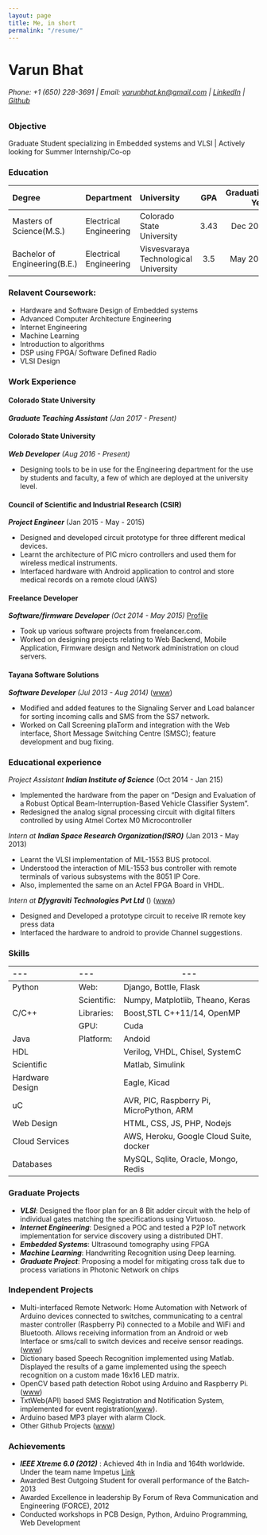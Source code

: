 ```yaml
---
layout: page
title: Me, in short
permalink: "/resume/"
---
```


# Varun Bhat
###### Phone: +1 (650) 228-3691 | Email: varunbhat.kn@gmail.com | [LinkedIn](https://www.linkedin.com/in/varunbhatkn) | [Github](https://github.com/varunbhat)


### Objective
Graduate Student specializing in Embedded systems and VLSI | Actively looking for Summer Internship/Co-op

### Education

| Degree | Department  |      University      |  GPA | Graduation Year |
|:-----|:----|:----|:---:|---:|
| Masters of Science(M.S.)| Electrical Engineering | Colorado State University | 3.43 | Dec 2017 |
| Bachelor of Engineering(B.E.)| Electrical Engineering | Visvesvaraya Technological University | 3.5 | May 2013 |


### Relavent Coursework:
* Hardware and Software Design of Embedded systems
* Advanced Computer Architecture Engineering 
* Internet Engineering
* Machine Learning
* Introduction to algorithms
* DSP using FPGA/ Software Defined Radio
* VLSI Design

### Work Experience

#### Colorado State University
***Graduate Teaching Assistant*** _(Jan 2017 - Present)_


#### Colorado State University  
***Web Developer*** _(Aug 2016 - Present)_
* Designing tools to be in use for the Engineering department for the use by students and faculty, a few of which are deployed at the university level.

#### Council of Scientific and Industrial Research (CSIR)
***Project Engineer***  (Jan 2015 - May - 2015) 
* Designed and developed circuit prototype for three different medical devices.
* Learnt the architecture of PIC micro controllers and used them for wireless medical instruments.
* Interfaced hardware with Android application to control and store medical records on a remote cloud (AWS)

#### Freelance Developer 
***Software/firmware Developer*** _(Oct 2014 - May 2015)_ [Profile](https://www.freelancer.in/u/varunbhatkn.html)
* Took up various software projects from freelancer.com.
* Worked on designing projects relating to Web Backend, Mobile Application, Firmware design and Network administration on cloud servers.

#### Tayana Software Solutions
***Software Developer*** _(Jul 2013 - Aug 2014)_ ([www](http://tayanasoftware.com/))
* Modified and added features to the Signaling Server and Load balancer for sorting incoming calls and SMS from the SS7 network.
* Worked on Call Screening plaTorm and integration with the Web interface, Short Message Switching Centre (SMSC); feature development and bug fixing.


### Educational experience
_Project Assistant_ ***Indian Institute of Science*** (Oct 2014 - Jan 215)
* Implemented the hardware from the paper on “Design and Evaluation of a Robust Optical Beam-Interruption-Based Vehicle Classifier System”. 
* Redesigned the  analog signal processing circuit with digital filters controlled by using Atmel Cortex M0 Microcontroller 

_Intern at_ ***Indian Space Research Organization(ISRO)*** (Jan 2013 - May 2013)
* Learnt the VLSI implementation of MIL-1553 BUS protocol.
* Understood the interaction of MIL-1553 bus controller with remote terminals of various subsystems with the 8051 IP Core.
* Also, implemented the same on an Actel FPGA Board in VHDL.

_Intern at_ ***Dfygraviti Technologies Pvt Ltd*** () ([www](http://dfygraviti.com/))
* Designed and Developed a prototype circuit to receive IR remote key press data
* Interfaced the hardware to android to provide Channel suggestions.

### Skills

| --- | ---  | --- |
|:---|:---|---|
| Python | Web:| Django, Bottle, Flask |
|              | Scientific: |Numpy, Matplotlib, Theano, Keras |
| C/C++  | Libraries: | Boost,STL C++11/14, OpenMP |
|              | GPU:       | Cuda   |
| Java   | Platform:  | Andoid |
| HDL    |            | Verilog, VHDL, Chisel, SystemC |
| Scientific | | Matlab, Simulink |
| Hardware Design| | Eagle, Kicad |
| uC | | AVR, PIC, Raspberry Pi, MicroPython, ARM |
| Web Design | | HTML, CSS, JS, PHP, Nodejs |
| Cloud Services| | AWS, Heroku, Google Cloud Suite, docker |
| Databases | | MySQL, Sqlite, Oracle, Mongo, Redis  |

### Graduate Projects
* ***VLSI***:  Designed the floor plan for an 8 Bit adder circuit with the help of individual gates matching the specifications using Virtuoso.
* ***Internet Engineering***: Designed a POC and tested a P2P IoT network implementation for service discovery using a distributed DHT.
* ***Embedded Systems***: Ultrasound tomography using FPGA
* ***Machine Learning***: Handwriting Recognition using Deep learning. 
* ***Graduate Project***: Proposing a model for mitigating cross talk due to process variations in Photonic Network on chips

### Independent Projects
* Multi-interfaced  Remote  Network:  Home Automation  with  Network  of Arduino  devices  connected  to  switches,  communicating  to  a  central  master controller (Raspberry Pi) connected to a Mobile and WiFi and Bluetooth. Allows receiving information from an Android or web Interface or sms/call to switch devices and receive sensor readings. ([www]((https://github.com/varunbhat/Home-Automation-Internet)))
* Dictionary based Speech Recognition implemented using Matlab. Displayed the results of a game implemented using the speech recognition on a custom made 16x16 LED matrix. 
* OpenCV based path detection Robot using Arduino and Raspberry Pi. ([www](https://github.com/varunbhat/An-eye-for-the-blind-bot))
* TxtWeb(API) based SMS Registration and Notification System, implemented for event registration([www](https://github.com/varunbhat/Life-with-sms)).
* Arduino based MP3 player with alarm Clock.
* Other Github Projects ([www](https://github.com/varunbhat/Arduino-Hardware-Projects))
 
### Achievements
* ***IEEE Xtreme 6.0 (2012)*** : Achieved 4th in India and 164th worldwide. Under the team name Impetus [Link](https://www.ieee.org/membership_services//Final_Results_2012.pdf)
* Awarded Best Outgoing Student for overall performance of the Batch-2013
* Awarded Excellence in leadership By Forum of Reva Communication and Engineering (FORCE), 2012
* Conducted workshops in PCB Design, Python, Arduino Programming, Web Development